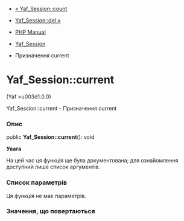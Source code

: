 - [« Yaf_Session::count](yaf-session.count.md)
- [Yaf_Session::del »](yaf-session.del.md)

- [PHP Manual](index.md)
- [Yaf_Session](class.yaf-session.md)
- Призначення current

# Yaf_Session::current

(Yaf \>u003d1.0.0)

Yaf_Session::current - Призначення current

### Опис

public **Yaf_Session::current**(): void

**Увага**

На цей час ця функція ще була документована; для
ознайомлення доступний лише список аргументів.

### Список параметрів

Ця функція не має параметрів.

### Значення, що повертаються
